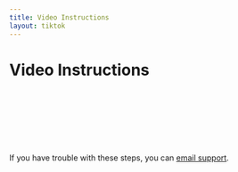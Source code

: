 ```yaml
---
title: Video Instructions
layout: tiktok
---
```

<style>
ol li {padding-bottom:15px;}  
  
</style>  
# Video Instructions
<div style="padding-top:20px;"></div>

<div style="padding-top:80px;"></div>

If you have trouble with these steps, you can <a href="mailto:csmapsupport@nyu.edu">email support</a>. 
